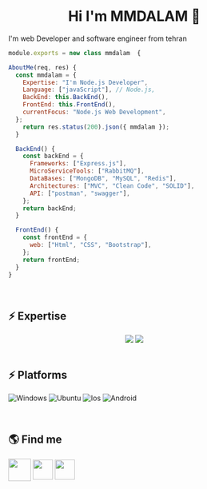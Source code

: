 <h1 align="center">Hi I'm MMDALAM 👋</h1>

I'm web Developer and software engineer from tehran

```javascript
module.exports = new class mmdalam  {

AboutMe(req, res) {
  const mmdalam = {
    Expertise: "I'm Node.js Developer",
    Language: ["javaScript"], // Node.js,
    BackEnd: this.BackEnd(),
    FrontEnd: this.FrontEnd(),
    currentFocus: "Node.js Web Development",
  };
    return res.status(200).json({ mmdalam });
  }

  BackEnd() {
    const backEnd = {
      Frameworks: ["Express.js"],
      MicroServiceTools: ["RabbitMQ"],
      DataBases: ["MongoDB", "MySQL", "Redis"],
      Architectures: ["MVC", "Clean Code", "SOLID"],
      API: ["postman", "swagger"],
    };
    return backEnd;
  }

  FrontEnd() {
    const frontEnd = {
      web: ["Html", "CSS", "Bootstrap"],
    };
    return frontEnd;
  }
}
```

<br>

## ⚡ Expertise
<div align="center">
    <img src="https://skillicons.dev/icons?i=html,css,vscode,github,git,npm,cloudflare,docker" />
    <img src="https://skillicons.dev/icons?i=nodejs,javascript,express,mongodb,mysql,redis" /><br>
</div>



<br>

## ⚡ Platforms
  ![Windows](https://img.shields.io/badge/Windows-0078D6?style=for-the-badge&logo=windows&logoColor=white)
  ![Ubuntu](https://img.shields.io/badge/Ubuntu-E95420?style=for-the-badge&logo=ubuntu&logoColor=white)
  ![Ios](https://img.shields.io/badge/iOS-000000?style=for-the-badge&logo=apple&logoColor=white)
  ![Android](https://img.shields.io/badge/Android-0078D6?style=for-the-badge&logo=android&color=339933&logoColor=white)

<br>

## 🌎 Find me
  <a href="mailto:mmmohammadalam@gmail.com" target="blank"><img align="center" src="https://github.com/user-attachments/assets/946a50ec-3987-48cc-b8dc-ba2282a9126a" height="45" width="45" /></a>
  <a href="https://instagram.com/mmd_alam1999" target="blank"><img align="center" src="https://raw.githubusercontent.com/rahuldkjain/github-profile-readme-generator/master/src/images/icons/Social/instagram.svg" height="40" width="40" /></a>
  <a href="https://t.me/@mmdalam1999"><img align="center" src="https://github.com/user-attachments/assets/358b74e7-074e-464e-a611-bf74f1b73ce3" height="40" width="40" /></a>
